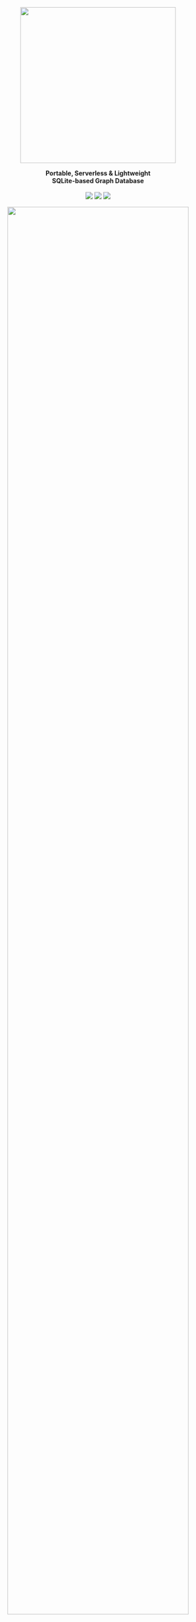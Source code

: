 
<p align="center"><img align="center" width="350" src="https://raw.githubusercontent.com/arturo-lang/grafito/master/logo.png"/></p>
<p align="center">
  <b>Portable, Serverless & Lightweight<br>SQLite-based Graph Database</b>
  <br><br>
  <img src="https://img.shields.io/github/license/arturo-lang/grafito?style=for-the-badge">
  <img src="https://img.shields.io/badge/language-Arturo-orange.svg?style=for-the-badge">
  <img src="https://img.shields.io/github/workflow/status/arturo-lang/grafito/Build%20%26%20Test?style=for-the-badge">
</p>

<p align="center"><img width="90%" align="center" src="https://raw.githubusercontent.com/arturo-lang/grafito/master/ui-screenshot.png"/></p>

--- 

<!--ts-->

* [At A Glance](#at-a-glance)
* [Try Grafito](#try-grafito)
    * [Docker](#docker)
    * [Installation](#installation)
        * [As a Library](#as-a-library)
        * [As a Standalone tool](#as-a-standalone-tool)
* [How To](#how-to)
    * [Create a simple Node](#create-a-simple-node)
    * [Create Relationships between Nodes](#create-relationships-between-nodes)
    * [Search Nodes](#search-nodes)
    * [Delete an existing Node](#delete-an-existing-node)
    * [Delete an existing Relationship](#delete-an-existing-relationship)
    * [More complex queries](#more-complex-queries)
    	* [Using filters](#using-filters)
    * [Preview a Set of Nodes](#preview-a-set-of-nodes)
* [Command Reference](#command-reference)
    * [put](#put)
    * [unput](#unput)
    * [link](#link)
    * [unlink](#unlink)
    * [what](#what)
    * [fetch](#fetch)
    * [preview](#preview)
* [Filter Reference](#filter-reference)
    * [contains](#contains)
    * [less](#less)
    * [greater](#greater)
    * [lessOrEqual](#lessOrEqual)
    * [greaterOrEqual](#greaterOrEqual)
    * [not](#not)
    * [in](#in)
* [Community](#community)
* [License](#license)   

<!--te-->
 
---

## At A Glance

I know you really don't care about long explanations and want to have a look at working code right away, so... here you are (this is the code that creates the graph in the image above):

```red
;---------------------------------------------
; Import Grafito
; and ... let's rock'n'roll! :)
;---------------------------------------------
do.import {grafito.art}

do [
    ;---------------------------------------------
    ; Set up a new graph environment
    ; with a local database named "sample11"
    ;---------------------------------------------
    graph .helpers: [person movie country book]
          .create
          .palette: 'default
          "sample11" 
    [
        unless dbExists? [
            ;---------------------------------------------
            ; Populate the database
            ;---------------------------------------------

            uk: country.new [name: "United Kingdom"]
            au: country.new [name: "Australia"]
            us: country.new [name: "United States"] 
            ca: country.new [name: "Canada"]
            fr: country.new [name: "France"]
            de: country.new [name: "Germany"]
            se: country.new [name: "Sweden"]
            es: country.new [name: "Spain"]
            pl: country.new [name: "Poland"]

            nolan:      person.new [name: "Christopher Nolan" birthday: 1970 sex: "m"]
            pearce:     person.new [name: "Guy Pearce" birthday: 1967 sex: "m"]
            hanson:     person.new [name: "Curtis Hanson" birthday: 1945 sex: "m"]
            spacey:     person.new [name: "Kevin Spacey" birthday: 1959 sex: "m"]
            dicaprio:   person.new [name: "Leonardo DiCaprio" birthday: 1974 sex: "m"]
            hardy:      person.new [name: "Tom Hardy" birthday: 1977 sex: "m"]
            cotillard:  person.new [name: "Marion Cotillard" birthday: 1975 sex: "f"]
            moss:       person.new [name: "Carrie-Ann Moss" birthday: 1967 sex: "f"]
            kidman:     person.new [name: "Nicole Kidman" birthday: 1967 sex: "f"]
            cruise:     person.new [name: "Tom Cruise" birthday: 1962 sex: "m"]
            kubrick:    person.new [name: "Stanley Kubrick" birthday: 1928 died: 1999 sex: "m" alive: false]
            burton:     person.new [name: "Tim Burton" birthday: 1958 sex: "m"]
            depp:       person.new [name: "Johny Depp" birthday: 1965 sex: "m"]
            hallstrom:  person.new [name: "Lasse Hallström" birthday: 1946 sex: "m"]
            scorsese:   person.new [name: "Martin Scorsese" birthday: 1942 sex: "m"]
            sydow:      person.new [name: "Max von Sydow" birthday: 1929 died: 2020 sex: "m" alive: false]
            binoche:    person.new [name: "Juliette Binoche" birthday: 1964 sex: "f"]
            dench:      person.new [name: "Judi Dench" birthday: 1934 sex: "f"]
            eastwood:   person.new [name: "Clint Eastwood" birthday: 1930 sex: "m"]
            polanski:   person.new [name: "Roman Polanski" birthday: 1933 sex: "m"]
            olin:       person.new [name: "Lena Olin" birthday: 1955 sex: "f"]
            zimmer:     person.new [name: "Hans Zimmer" birthday: 1957 sex: "m"]
            pook:       person.new [name: "Jocelyn Pook" birthday: 1960 sex: "f"]
            lehane:     person.new [name: "Dennis Lehane" birthday: 1965 sex: "m"]
            penn:       person.new [name: "Sean Penn" birthday: 1960 sex: "m"]
            malick:     person.new [name: "Terrence Malick" birthday: 1943 sex: "m"]
            brody:      person.new [name: "Adrien Brody" birthday: 1973 sex: "m"]
            wach1:      person.new [name: "Lana Wachowski" birthday: 1965 sex: "f"]
            wach2:      person.new [name: "Lilly Wachowski" birthday: 1967 sex: "f"]

            memento:        movie.new [title: "Memento" year: 2000]
            inception:      movie.new [title: "Inception" year: 2010]
            laconfidential: movie.new [title: "L.A. Confidential" year: 1997]
            matrix:         movie.new [title: "The Matrix" year: 1999]
            eyes:           movie.new [title: "Eyes Wide Shut" year: 1999]
            bigfish:        movie.new [title: "Big Fish" year: 2003]
            sleepyhollow:   movie.new [title: "Sleepy Hollow" year: 1999]
            chocolat:       movie.new [title: "Chocolat" year: 2000]
            jedgar:         movie.new [title: "J. Edgar" year: 2011]
            ninthgate:      movie.new [title: "The Ninth Gate" year: 1999]
            shutter:        movie.new [title: "Shutter Island" year: 2010]
            mystic:         movie.new [title: "Mystic River" year: 2003]
            redline:        movie.new [title: "Thin Red Line" year: 1998]
            pianist:        movie.new [title: "The Pianist" year: 2002]

            mysticB:        book.new [title: "Mystic River" year: 2001 language: "en"]

            ;---------------------------------------------
            ; Define the relationships
            ; between our nodes
            ;---------------------------------------------

            [nolan hardy dench pook] ~> 'isFrom uk
            [pearce kidman] ~> 'isFrom au
            [malick brody hanson spacey dicaprio wach1 wach2 cruise kubrick burton depp eastwood scorsese lehane penn] ~> 'isFrom us
            moss ~> 'isFrom ca
            [cotillard binoche] ~> 'isFrom fr
            polanski ~> 'isFrom [fr pl]
            [hallstrom olin sydow] ~> 'isFrom se
            zimmer ~> 'isFrom de

            nolan ~> 'directed [memento inception]
            hanson ~> 'directed laconfidential
            [wach1 wach2] ~> 'directed matrix
            kubrick ~> 'directed eyes
            burton ~> 'directed [bigfish sleepyhollow]
            hallstrom ~> 'directed chocolat
            eastwood ~> 'directed [jedgar mystic]
            polanski ~> 'directed [pianist ninthgate]
            scorsese ~> 'directed shutter
            malick ~> 'directed [pianist redline]

            pearce ~> 'actedIn [memento laconfidential]
            spacey ~> 'actedIn laconfidential
            [dicaprio hardy cotillard] ~> 'actedIn inception
            [dicaprio sydow] ~> 'actedIn shutter
            cotillard ~> 'actedIn bigfish
            moss ~> 'actedIn [memento matrix chocolat]
            [cruise kidman] ~> 'actedIn eyes
            depp ~> 'actedIn [chocolat sleepyhollow]
            [binoche dench olin] ~> 'actedIn chocolat
            [dicaprio dench] ~> 'actedIn jedgar
            [depp olin] ~> 'actedIn ninthgate
            penn ~> 'actedIn [mystic redline]
            brody ~> 'actedIn [redline pianist]

            zimmer ~> 'composed inception
            pook ~> 'composed eyes

            nolan ~> 'written inception

            lehane ~> 'written mysticB
            mystic ~> 'basedOn mysticB

            [redline bigfish memento laconfidential jedgar shutter mystic] ~> 'origin us
            matrix ~> 'origin [us au]
            [inception eyes chocolat] ~> 'origin [uk us]
            sleepyhollow ~> 'origin [us de]
            ninthgate ~> 'origin [us fr es]
            pianist ~> 'origin [uk fr de pl]

            wach1 ~> 'sibling wach2
            cruise ~> 'married kidman
        ]

        ;---------------------------------------------
        ; Fetch every "person" &
        ; open the Desktop app for visualization
        ;---------------------------------------------
        
        preview fetch 'person ø
    ]
]
```

## Try Grafito!

### Docker

The easiest way to try Grafito is using Docker (although, without support for the Desktop app - yet)

```
docker run -it arturolang/grafito
```

or, if you want to run a specific script:

```
docker run -it -v $(pwd):/home arturolang/grafito <yourscript>
```

### Installation

To install local, first you have to have installed the latest version of [Arturo](https://github.com/arturo-lang/arturo).

Then, just clone this repo and simply go to the folder via your terminal.


#### As a Library

After having installed the latest version of Arturo, you can use Grafito from any Arturo script as a library.

For example, here's how to run the above example:

```
arturo examples/sample11.art
```

#### As a Standalone tool

Of course, you can also run Grafito as a tool on it own:

```
./grafito.art <database>
```

(If you pass a name, it will use it as your database file. If not, the database will be in-memory)

<p align="center"><img width="100%" align="center" src="https://raw.githubusercontent.com/arturo-lang/grafito/master/console-screenshot.png"/></p>

And you can see your lightweight graph engine in action!

## How To

### Create a simple Node

```red
graph.create "mygraph" [
	put'person [name: "John" sex: 'm]
]
```

### Create Relationships between Nodes

```red
graph.create "mygraph" [
	john: put 'person [name: "John" sex: 'm]
	joan: put 'person [name: "Joan" sex: 'f]

	link john 'marriedTo joan
]
```

### Search Nodes

```red
graph "mygraph" [
	inspect fetch 'person [name: "Joan"]
]
```


### Delete an existing Node

```red
graph "mygraph" [
	unput fetch 'person [name: "John"]
]
```

### Delete an existing Relationship

```red
graph "mygraph" [
	unlink fetch 'person [name: "John"] 'marriedTo 
           fetch 'person [name: "Joan"]
]
```

### More complex queries

```red
graph "mygraph" [
	inspect fetch'person [
		sex: "m"
		marriedTo: fetch 'person [name: "Joan"]
	]
]
```

#### Using filters

```red
graph "mygraph" [
	fetch 'person [
		surname:"Doe"
		age: -> greater: 30
	]
]
```

### Preview a Set of Nodes

```red
graph "mygraph" [
	preview fetch 'person ø
]
```

(If you run the `sample4` in the *examples* folder, you'll be a minimal movie database. Running the command `preview` will open up the Desktop app with the image you see above ;-))

## Command Reference

All of the following commands must run within a `graph` environment. In order to set it up, use:

```red
graph <database> [
	;; your code goes here
]
```
> ⚠️  The `graph` command is not needed when you run Grafito as a tool, since the "environment" is already set up for you. ;-) 

If you pass `null` (or `ø`) then the database will be *in-memory*. If you want to save to a file on disk, then pass a string with the desired database name. If the database already exists, it will be re-opened. If not, it will be created from scratch.

> 💡  You may force the database to be re-created from scratch, regardless of whether it exists, by setting the `.create` attribute. E.g.
> ```
> graph.create "mygraph" [
> 	;; your code goes here
> ]
> ```

### put

#### Description

Insert new node(s) to graph with given name and attributes.

#### Usage

<pre>
<b>put</b> <ins>name</ins> <i>:literal</i>, <i>:string</i>
    <ins>attributes</ins> <i>:dictionary</i>, <i>:block</i>
</pre>

#### Returns

- *:dictionary* (node)
- *:block* (of nodes)

#### Examples

```red
put 'person [name: "John" surname: "Doe" birthday: 1986]
```

### unput

#### Description

Remove given node(s) from graph.

#### Usage

<pre>
<b>unput</b> <ins>node</ins> <i>:dictionary</i>, <i>:block</i>
</pre>

#### Examples

```red
x: put 'person [name: "John" surname: "Doe" birthday: 1986]
unput x
```

### link

#### Description

Create a connection from source to target node with given name.

#### Usage

<pre>
<b>link</b> <ins>source</ins> <i>:dictionary</i> (node), <i>:block</i> (of nodes)
     <ins>name</ins> <i>:literal</i>, <i>:string</i>
     <ins>target</ins> <i>:dictionary</i> (node), <i>:block</i> (of nodes)
</pre>

#### Returns

- *:dictionary* (edge)

#### Examples

```red
link put 'person [name: "John" surname: "Doe" birthday: 1986] 'marriedTo 
     put 'person [name: "Mary" surname: "Doe" birthday: 1986]
```

### unlink

#### Description

Remove connection from source to target node with given name

#### Usage

<pre>
<b>unlink</b> <ins>source</ins> <i>:dictionary</i> (node), <i>:block</i> (of nodes)
       <ins>name</ins> <i>:literal</i>, <i>:string</i>
       <ins>target</ins> <i>:dictionary</i> (node), <i>:block</i> (of nodes)
</pre>

#### Examples

```red
x: put 'person [name: "John" surname: "Doe" birthday: 1986]
y: put 'person [name: "Mary" surname: "Doe" birthday: 1986]

link 'marriedTo x y
unlink 'marriedTo x y
```

### fetch

#### Description

Retrieves nodes with name that match all given attributes.

#### Usage

<pre>
<b>fetch</b> <ins>name</ins> <i>:literal</i>, <i>:string</i>
      <ins>properties</ins> <i>:block</i> <i>:dictionary</i> <i>:null</i>
</pre>

#### Returns

- *:block* of *:dictionary* (node)

#### Examples

```red
print fetch 'person [surname: "Doe"]
print fetch 'person [
	surname: "Doe"
	marriedTo: fetch'person [name: "Mary"]
]
```

### preview

#### Description

Preview given array of nodes in Desktop app.

#### Usage

<pre>
<b>preview</b> <ins>nodes</ins> <i>:block</i>
</pre>

#### Examples

```red
preview fetch 'person [surname: "Doe"]
```

## Filter Reference

When querying - e.g. with `fetch` or `what` - you can search for results, not only for exact matches, but also using one of the filters below.

```red
fetch'person [
	surname: "Doe" 	; here, we are looking for an exact match
			; that is: people with the surname Doe
]
```

```red
fetch'person [
	surname: [
		contains: "D"	; here, we are using the 'contains filter
			        ; that is: people whose surname contains the letter D
	]
]
```

(The above, using Arturo's powerful syntax, could also be written like: 
```red
fetch'person [ surname: -> contains: "D" ]
```

### contains

Get rows that *contain* the given text.

### prefix

Get rows that start with, or "have as prefix", the given text.

### suffix

Get rows that end with, or "have as suffix", the given text.

### under

Get rows with a numeric value *less than* the given one.

### over

Get rows with a numeric value *greater than* the given one.

### underOrEqual

Get rows with a numeric value *less than or equal to* the given one.

### overOrEqual

Get rows with a numeric value *greater than or equal to* the given one.

### not

Get rows with a value *not equal to* the given one (or block of given values).

### in

Get rows with a numeric value *equal* to *one of those in* the given block.


Community
------------------------------

In case you want to ask a question, suggest an idea, or practically anything related to Grafito (or Arturo) - feel free! Everything and everyone is welcome.

For that, the most convenient place for me would be the [GitHub Issues](https://github.com/arturo-lang/grafito/issues) page.

[![Stargazers over time](https://starchart.cc/arturo-lang/grafito.svg)](https://starchart.cc/arturo-lang/grafito)

## License

MIT License

Copyright (c) 2021 Yanis Zafirópulos

Permission is hereby granted, free of charge, to any person obtaining a copy
of this software and associated documentation files (the "Software"), to deal
in the Software without restriction, including without limitation the rights
to use, copy, modify, merge, publish, distribute, sublicense, and/or sell
copies of the Software, and to permit persons to whom the Software is
furnished to do so, subject to the following conditions:

The above copyright notice and this permission notice shall be included in all
copies or substantial portions of the Software.

THE SOFTWARE IS PROVIDED "AS IS", WITHOUT WARRANTY OF ANY KIND, EXPRESS OR
IMPLIED, INCLUDING BUT NOT LIMITED TO THE WARRANTIES OF MERCHANTABILITY,
FITNESS FOR A PARTICULAR PURPOSE AND NONINFRINGEMENT. IN NO EVENT SHALL THE
AUTHORS OR COPYRIGHT HOLDERS BE LIABLE FOR ANY CLAIM, DAMAGES OR OTHER
LIABILITY, WHETHER IN AN ACTION OF CONTRACT, TORT OR OTHERWISE, ARISING FROM,
OUT OF OR IN CONNECTION WITH THE SOFTWARE OR THE USE OR OTHER DEALINGS IN THE
SOFTWARE.

